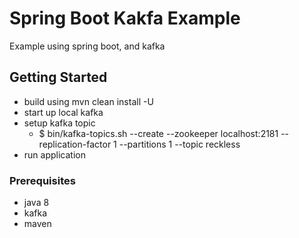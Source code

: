 # Spring Boot Kakfa Example

Example using spring boot, and kafka

## Getting Started

* build using mvn clean install -U
* start up local kafka
* setup kafka topic
    * $ bin/kafka-topics.sh --create --zookeeper localhost:2181 --replication-factor 1 --partitions 1 --topic reckless
* run application

### Prerequisites

* java 8
* kafka
* maven